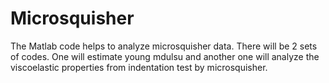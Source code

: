 # Microsquisher
The Matlab code helps to analyze microsquisher data. There will be 2 sets of codes. One will estimate young mdulsu and another one will analyze the viscoelastic properties from indentation test by microsquisher.
